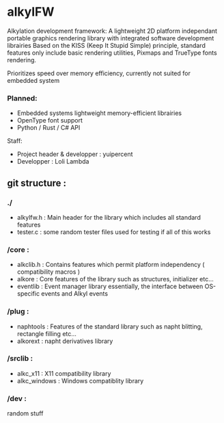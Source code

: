 # alkylFW
Alkylation development framework:
A lightweight 2D platform independant portable graphics rendering library with integrated software development librairies
Based on the KISS (Keep It Stupid Simple) principle, standard features only include basic rendering utilities, Pixmaps and TrueType fonts rendering.

Prioritizes speed over memory efficiency, currently not suited for embedded system

### Planned:
* Embedded systems lightweight memory-efficient librairies
* OpenType font support
* Python / Rust / C# API

Staff:
* Project header & developper : yuipercent
* Developper : Loli Lambda

## git structure :
### ./
* alkylfw.h : Main header for the library which includes all standard features
* tester.c  : some random tester files used for testing if all of this works

### /core :
* alkclib.h : Contains features which permit platform independency ( compatibility macros )
* alkore    : Core features of the library such as structures, initializer etc...
* eventlib  : Event manager library essentially, the interface between OS-specific events and Alkyl events

### /plug :
* naphtools : Features of the standard library such as napht blitting, rectangle filling etc...
* alkorext  : napht derivatives library

### /srclib :
* alkc_x11  : X11 compatibility library
* alkc_windows : Windows compatiblity library

### /dev :
random stuff
